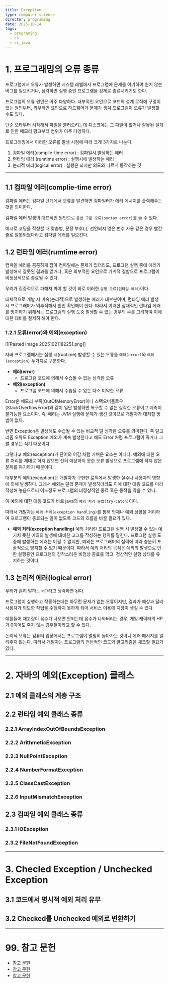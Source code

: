 ```yaml
---
title: Exception
type: computer science
director: programing
date: 2025-10-14
tags:
  - programing
  - cs
  - cs_java
---
```

# 1. 프로그래밍의 오류 종류

프로그램에서 오류가 발생하면 시스템 레벨에서 프로그램에 문제를 야기하여 원치 않는 버그를 일으키거나, 심각하면 실행 중인 프로그램을 강제로 종료시키기도 한다.

프로그램의 오류 원인은 아주 다양하다. 내부적인 요인으로 코드의 설계 로직에 구멍이 있는 원인부터, 외부적인 요인으로 하드웨어가 문제가 생겨 프로그램이 오류가 발생할 수도 있다.

단순 오타부터 시작해서 파일을 불러오려는데 디스크에는 그 파일이 없거나 잘뫃된 설계로 인한 메모리 펑크부터 범위가 아주 다양하다. 

프로그래밍에서 이러한 오류를 발생 시점에 따라 크게 3가지로 나눈다.

1. 컴파일 에러(complie-time error) : 컴파일시 발생하는 에러
2. 런타임 에러 (rumtime error) : 실행시에 발생하는 에러
3. 논리적 에러(logical error) : 실행은 되지만 의도와 다르게 동작하는 것

---
## 1.1  컴파일 에러(complie-time error)

컴파일 에러는 컴파일 단계에서 오류를 발견하면 컴파일러가 에러 메시지를 출력해주는 것을 의미한다.

컴파일 에러 발생의 대표적인 원인으로 `문법 구문 오류(syntax error)`를 들 수 있다.

예시로 코딩을 작성할 때 맞춤법, 문장 부호(;), 선언되지 않은 변수 사용 같은 경우 빨간줄로 잘못되었다라고 컴파일 에러를 일으킨다.

## 1.2 런타임 에러(rumtime error)

컴파일 에러를 꼼꼼하게 잡아 컴파일에는 문제가 없더라도, 프로그램 실행 중에 에러가 발생해서 잘못된 결과를 얻거나, 혹은 외부적인 요인으로 기계적 결함으로 프로그램이 비정상적으로 종료될 수 있다.

우리가 집중적으로 파해쳐 봐야 할 것이 바로 이러한 `실행 오류(런타임 에러)`이다.

대체적으로 개발 시 미숙(논리적)으로 발생하는 에러가 대부분이며, 런타임 에러 발생 시 프로그래머가 역추적해서 원인 확인해야 한다. 따라서 이러한 잠재적인 런타임 에러를 방지하기 위해서는 프로그램의 실행 도중 발생할 수 있는 경우의 수를 고려하여 이에 대한 대비를 철저히 해야 한다.

### 1.2.1 오류(error)와 예외(exception)

![[Pasted image 20251021182251.png]]

자바 프로그램에서는 실행 시(runtime) 발생할 수 있는 오류를 `에러(error)`와 `예외(exception)` 두가지로 구분한다.

- **에러(error)**
    - 프로그램 코드에 의해서 수습될 수 없는 심각한 오류
- **예외(exception)**
    - 프로그램 코드에 의해서 수습될 수 있는 다소 미약한 오류

Error은 메모리 부족(OutOfMemoryError)이나 스택오버플로우(StackOverflowError)와 같이 일단 발생하면 복구할 수 없는 심각한 오류이고 예측이 불가능한 요소이다. 즉, 에러는 JVM 실행에 문제가 생긴 것이므로 개발자가 대처할 방법이 없다.

반면 Exception은 발생해도 수습될 수 있는 비교적 덜 심각한 오류를 의미한다. 즉 알고리즘 오류도 Exception 예외가 계속 발생한다고 해도 Error 처럼 프로그램이 죽거나 그럴 경우는 적기 때문이다.

그렇다고 예외(exception)가 단어의 어감 처럼 가벼운 요소는 아니다. 예외에 대한 오류 처리를 제대로 하지 않으면 전혀 예상하지 못한 오류 발생으로 프로그램에 작지 않은 문제를 야기하기 때문이다.

대부분의 예외(exception)는 개발자가 구현한 로직에서 발생한 실수나 사용자의 영향에 의해 발생하다. 그래서 예외는 달리 문제가 발생하더라도 이에 대한 대응 코드를 미리 작성해 놓음으로써 어느정도 프로그램의 비정상적인 종료 혹은 동작을 막을 수 있다.

이 예외에 대한 대응 코드가 바로 java의 `예외 처리 문법(try-catch)`이다.

따라서 개발자는 `예외 처리(exception handling)`를 통해 언제나 예외 상황을 처리하여 프로그램이 종료되는 일이 없도록 코드의 흐름을 바꿀 필요가 있다.

- **예외 처리(exception handling)**
    예외 처리란 프로그램 실행 시 발생할 수 있는 예기치 못한 예외의 발생에 대비한 코그를 작성하는 행위를 말한다. 
    프로그램 실행 도중에 발생하는 에러는 어쩔 수 없지만, 예외는 프로그래머의 실력에 따라 충분히 포괄적으로 방지할 수 있기 때문이다. 따라서 예외 처리의 목적은 예외의 발생으로 인한 실행중인 프로그램의 갑작스러운 비정상 종료를 막고, 정상적인 실행 상태를 유지하는 것이다.

## 1.3 논리적 에러(logical error)

우리가 흔히 말하는 `버그`라고 생각하면 된다.

프로그램이 실행하고 작동하는데는 아무런 문제가 없는 오류이지만, 결과가 예상과 달라 사용자가 의도한 작업을 수행하지 못하게 되어 서비스 이용에 지장이 생길 수 있다.

예를들어 재고량이 음수가 나오면 안되는데 음수가 나와버리는 경우, 게임 캐릭터의 HP가 0이어도 죽지 않는 경우들이라고 할 수 있다.

논리적 오류는 컴퓨터 입장에서는 프로그램이 멀쩡히 돌아가는 것이니 에러 메시지를 알려주지 않는다. 따라서 개발자는 프로그램의 전반적인 코드와 알고리즘을 체크할 필요가 있다.

---

# 2. 자바의 예외(Exception) 클래스


## 2.1 예외 클래스의 계층 구조

## 2.2 런타임 예외 클래스 종류

### 2.2.1 ArrayIndexOutOfBoundsException

### 2.2.2 ArithmeticException

### 2.2.3 NullPointException

### 2.2.4 NumberFormatException

### 2.2.5 ClassCastException

### 2.2.6 InputMismatchException

## 2.3 컴파일 예외 클래스 종류

### 2.3.1 IOException

### 2.3.2 FileNotFoundException

---

# 3. Checled Exception / Unchecked Exception

## 3.1 코드에서 명시적 예외 처리 유무

## 3.2 Checked를 Unchecked 예외로 변환하기

---
# 99. 참고 문헌
- [참고 문헌](https://live-everyday.tistory.com/255)
- [참고 문헌](https://inpa.tistory.com/entry/JAVA-%E2%98%95-%EC%97%90%EB%9F%ACError-%EC%99%80-%EC%98%88%EC%99%B8-%ED%81%B4%EB%9E%98%EC%8A%A4Exception-%F0%9F%92%AF-%EC%B4%9D%EC%A0%95%EB%A6%AC)
- [참고 문헌](https://ittrue.tistory.com/140)
